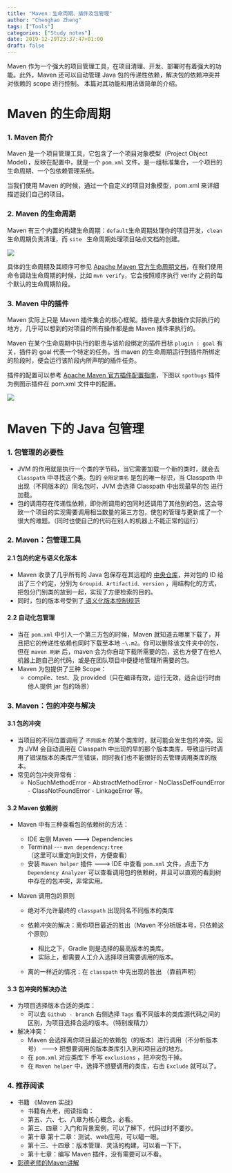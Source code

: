 ```yaml
---
title: "Maven：生命周期、插件及包管理"
author: "Chenghao Zheng"
tags: ["Tools"]
categories: ["Study notes"]
date: 2019-12-29T23:37:47+01:00
draft: false
---
```


Maven 作为一个强大的项目管理工具，在项目清理、开发、部署时有着强大的功能。此外，Maven 还可以自动管理 Java 包的传递性依赖，解决包的依赖冲突并对依赖的 scope 进行控制。 本篇对其功能和用法做简单的介绍。

# Maven 的生命周期

### 1. Maven 简介  

Maven 是一个项目管理工具，它包含了一个项目对象模型（Project Object Model），反映在配置中，就是一个 `pom.xml` 文件。是一组标准集合，一个项目的生命周期、一个包依赖管理系统。

当我们使用 Maven 的时候，通过一个自定义的项目对象模型，pom.xml 来详细描述我们自己的项目。

### 2. Maven 的生命周期

Maven 有三个内置的构建生命周期：`default`生命周期处理你的项目开发，`clean` 生命周期负责清理，而 `site ` 生命周期处理项目站点文档的创建。

![](/images/maven生命周期.png)

具体的生命周期及其顺序可参见 [Apache Maven 官方生命周期文档](https://maven.apache.org/guides/introduction/introduction-to-the-lifecycle.html#Build_Lifecycle_Basics)，在我们使用命令调动生命周期的时候，比如 `mvn verify`，它会按照顺序执行 verify 之前的每个默认的生命周期阶段。

### 3. Maven 中的插件

Maven 实际上只是 Maven 插件集合的核心框架。插件是大多数操作实际执行的地方，几乎可以想到的对项目的所有操作都是由 Maven 插件来执行的。

Maven 在某个生命周期中执行的职责与该阶段绑定的插件目标 `plugin : goal` 有关，插件的 goal 代表一个特定的任务。当 maven 的生命周期运行到插件所绑定的阶段时，便会运行该阶段内所声明的插件任务。

插件的配置可以参考 [Apache Maven 官方插件配置指南](https://maven.apache.org/guides/mini/guide-configuring-plugins.html)，下图以 `spotbugs` 插件为例图示插件在 pom.xml 文件中的配置。

![](/images/maven插件.png)　



# Maven 下的 Java 包管理

### 1. 包管理的必要性

* JVM 的作用就是执行一个类的字节码，当它需要加载一个新的类时，就会去 `Classpath` 中寻找这个类。包的 `全限定类名` 是包的唯一标识，当 Classpath 中出现（不同版本的）同名包时，JVM 会选择 Classpath 中出现最早的包 进行加载。
* 包的调用存在传递性依赖，即你所调用的包同时还调用了其他别的包，这会导致一个项目的实现需要调用相当数量的第三方包，使包的管理与更新成了一个很大的难题。（同时也使自己的代码在别人的机器上不能正常的运行）

### 2. Maven：包管理工具

#### 2.1 包的约定与语义化版本

* Maven 收录了几乎所有的 Java 包保存在其远程的 [中央仓库](http://repo1.maven.org/maven2/)，并对包的 ID 给出了三个约定，分别为 `Groupid、Artifactid、version` ，用结构化的方式，把包分门别类的放到一起，实现了方便检索的目的。
* 同时，包的版本号受到了[ 语义化版本控制规范 ](https://semver.org/lang/zh-CN/)

#### 2.2 自动化包管理

* 当在 `pom.xml` 中引入一个第三方包的时候，Maven 就知道去哪里下载了，并且把它的传递性依赖也同时下载至本地 `~\.m2`。你可以删除该文件夹中的包，但在 `maven 刷新` 后，maven 会为你自动下载所需要的包，这也方便了在他人机器上跑自己的代码，或是在团队项目中便捷地管理所需要的包。
* Maven 为包提供了三种 Scope：
    * compile、test、及 provided（只在编译有效，运行无效，适合运行时由他人提供 jar 包的场景）

### 3. Maven：包的冲突与解决

#### 3.1 包的冲突

* 当项目的不同位置调用了 `不同版本` 的某个类库时，就可能会发生包的冲突。因为 JVM 会自动调用在 Classpath 中出现的早的那个版本类库，导致运行时调用了错误版本的类库产生错误，同时我们也不能很好的去管理调用类库的版本。
* 常见的包冲突异常有：
    * NoSuchMethodError - AbstractMethodError - NoClassDefFoundError - ClassNotFoundError - LinkageError 等。

#### 3.2 Maven 依赖树

* Maven 中有三种查看包的依赖树的方法：
    * IDE 右侧 Maven ---> Dependencies
    * Terminal --- `mvn dependency:tree` （这里可以重定向到文件，方便查看）
    * 安装 `Maven helper` 插件 ---> IDE 中查看 `pom.xml` 文件，点击下方 `Dependency Analyzer` 可以查看调用包的依赖树，并且可以直观的看到树中存在的包冲突，非常实用。

* Maven 调用包的原则

    * 绝对不允许最终的 `classpath` 出现同名不同版本的类库
    * 依赖冲突的解决：离你项目最近的胜出（Maven 不分析版本号，只依赖这个原则）
        * 相比之下，Gradle 则是选择的最高版本的类库。
        * 实际上，都需要人工介入选择项目需要调用的版本。

    * 离的一样近的情况：在 `classpath` 中先出现的胜出 （靠前声明）

#### 3.3 包冲突的解决办法

* 为项目选择版本合适的类库：
    * 可以去 `Github - branch` 右侧选择 `Tags` 看不同版本的类库源代码之间的区别，为项目选择合适的版本。（特别废精力）
* 解决冲突：
    * Maven 会选择离你项目最近的依赖包（的版本）进行调用（不分析版本号） ---> 把想要调用的版本类库引入到和项目近的地方。
    * 在 `pom.xml` 对应类库下 手写 `exclusions` ，把冲突包干掉。
    * 在 `Maven helper` 中，选择不想要调用的类库，右击 `Exclude` 就可以了。

### 4. 推荐阅读

* 书籍 《Maven 实战》
    * 书籍有点老，阅读指南：
    * 第五、六、七、八章为核心概念，必看。
    * 第三、四章：入门和背景案例，可以了解下，代码过时不要抄。
    * 第十章 第十二章：测试、web应用，可以瞄一眼。
    * 第十三、十四章：版本管理、灵活的构建，可以看一下下。
    * 第十七章：编写 Maven 插件，没有需要可以不看。
* [ 彰德老师的Maven讲解](https://blindpirate.github.io/2019/05/10/Maven/)